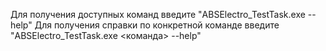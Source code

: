 ﻿Для получения доступных команд введите "ABSElectro_TestTask.exe --help"
Для получения справки по конкретной команде введите "ABSElectro_TestTask.exe <команда> --help"